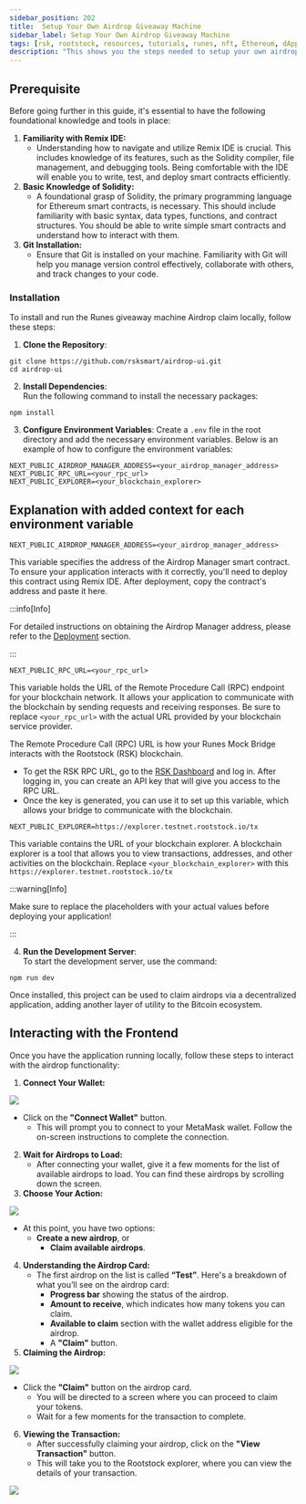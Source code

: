 ```yaml
---
sidebar_position: 202
title:  Setup Your Own Airdrop Giveaway Machine
sidebar_label: Setup Your Own Airdrop Giveaway Machine
tags: [rsk, rootstock, resources, tutorials, runes, nft, Ethereum, dApps, smart contracts, airdrop]
description: "This shows you the steps needed to setup your own airdrop giveaway machine."
---
```


## **Prerequisite**

Before going further in this guide, it's essential to have the following foundational knowledge and tools in place:

1. **Familiarity with Remix IDE:**  
   * Understanding how to navigate and utilize Remix IDE is crucial. This includes knowledge of its features, such as the Solidity compiler, file management, and debugging tools. Being comfortable with the IDE will enable you to write, test, and deploy smart contracts efficiently.  
2. **Basic Knowledge of Solidity:**  
   * A foundational grasp of Solidity, the primary programming language for Ethereum smart contracts, is necessary. This should include familiarity with basic syntax, data types, functions, and contract structures. You should be able to write simple smart contracts and understand how to interact with them.  
3. **Git Installation:**  
   * Ensure that Git is installed on your machine. Familiarity with Git will help you manage version control effectively, collaborate with others, and track changes to your code.

### **Installation**

To install and run the Runes giveaway machine Airdrop claim locally, follow these steps:

1. **Clone the Repository**:

```
git clone https://github.com/rsksmart/airdrop-ui.git
cd airdrop-ui
```

2. **Install Dependencies**:   
Run the following command to install the necessary packages:

```
npm install
```

3. **Configure Environment Variables**: Create a `.env` file in the root directory and add the necessary environment variables. Below is an example of how to configure the environment variables:

```
NEXT_PUBLIC_AIRDROP_MANAGER_ADDRESS=<your_airdrop_manager_address>
NEXT_PUBLIC_RPC_URL=<your_rpc_url>
NEXT_PUBLIC_EXPLORER=<your_blockchain_explorer>
```

## Explanation with added context for each environment variable

```
NEXT_PUBLIC_AIRDROP_MANAGER_ADDRESS=<your_airdrop_manager_address>
```

This variable specifies the address of the Airdrop Manager smart contract. To ensure your application interacts with it correctly, you'll need to deploy this contract using Remix IDE. After deployment, copy the contract's address and paste it here.

:::info[Info]

For detailed instructions on obtaining the Airdrop Manager address, please refer to the [Deployment](/resources/guides/runes-rootstock/airdrop-giveaway-machine/deploy-airdrop-machine.md) section.

:::

```
NEXT_PUBLIC_RPC_URL=<your_rpc_url>
```

This variable holds the URL of the Remote Procedure Call (RPC) endpoint for your blockchain network. It allows your application to communicate with the blockchain by sending requests and receiving responses. Be sure to replace `<your_rpc_url>` with the actual URL provided by your blockchain service provider.

The Remote Procedure Call (RPC) URL is how your Runes Mock Bridge interacts with the Rootstock (RSK) blockchain.

* To get the RSK RPC URL, go to the [RSK Dashboard](https://dashboard.rpc.rootstock.io/login) and log in. After logging in, you can create an API key that will give you access to the RPC URL.  
* Once the key is generated, you can use it to set up this variable, which allows your bridge to communicate with the blockchain.

```
NEXT_PUBLIC_EXPLORER=https://explorer.testnet.rootstock.io/tx
```

This variable contains the URL of your blockchain explorer. A blockchain explorer is a tool that allows you to view transactions, addresses, and other activities on the blockchain. Replace `<your_blockchain_explorer>` with this `https://explorer.testnet.rootstock.io/tx`

:::warning[Info]

Make sure to replace the placeholders with your actual values before deploying your application\!

:::

4. **Run the Development Server**:   
To start the development server, use the command:

```
npm run dev
```

Once installed, this project can be used to claim airdrops via a decentralized application, adding another layer of utility to the Bitcoin ecosystem.

## Interacting with the Frontend

Once you have the application running locally, follow these steps to interact with the airdrop functionality:

1. **Connect Your Wallet:**

<img src="/img/resources/runes/airdrop/airdrop-dashboard.png"/>

* Click on the **"Connect Wallet"** button.  
  * This will prompt you to connect to your MetaMask wallet. Follow the on-screen instructions to complete the connection.  
2. **Wait for Airdrops to Load:**  
   * After connecting your wallet, give it a few moments for the list of available airdrops to load. You can find these airdrops by scrolling down the screen.  
3. **Choose Your Action:**

<img src="/img/resources/runes/airdrop/list-of-Airdrops.png"/>

* At this point, you have two options:  
  * **Create a new airdrop**, or  
    * **Claim available airdrops**.  
4. **Understanding the Airdrop Card:**  
   * The first airdrop on the list is called **“Test”**. Here's a breakdown of what you’ll see on the airdrop card:  
     * **Progress bar** showing the status of the airdrop.  
     * **Amount to receive**, which indicates how many tokens you can claim.  
     * **Available to claim** section with the wallet address eligible for the airdrop.  
     * A **"Claim"** button.  
5. **Claiming the Airdrop:**

<img src="/img/resources/runes/airdrop/claim-airdrop.png"/>

* Click the **"Claim"** button on the airdrop card.  
  * You will be directed to a screen where you can proceed to claim your tokens.  
  * Wait for a few moments for the transaction to complete.  
6. **Viewing the Transaction:**  
   * After successfully claiming your airdrop, click on the **"View Transaction"** button.  
   * This will take you to the Rootstock explorer, where you can view the details of your transaction.

<img src="/img/resources/runes/airdrop/claimed-airdrop.png"/>